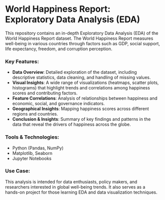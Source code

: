# World Happiness Report: Exploratory Data Analysis (EDA)

This repository contains an in-depth Exploratory Data Analysis (EDA) of the World Happiness Report dataset. The World Happiness Report measures well-being in various countries through factors such as GDP, social support, life expectancy, freedom, and corruption perception.

### Key Features:
- **Data Overview**: Detailed exploration of the dataset, including descriptive statistics, data cleaning, and handling of missing values.
- **Visual Insights**: A wide range of visualizations (heatmaps, scatter plots, histograms) that highlight trends and correlations among happiness scores and contributing factors.
- **Feature Correlations**: Analysis of relationships between happiness and economic, social, and governance indicators.
- **Geographical Insights**: Mapping happiness scores across different regions and countries.
- **Conclusion & Insights**: Summary of key findings and patterns in the data that reveal the drivers of happiness across the globe.

### Tools & Technologies:
- Python (Pandas, NumPy)
- Matplotlib, Seaborn
- Jupyter Notebooks

### Use Case:
This analysis is intended for data enthusiasts, policy makers, and researchers interested in global well-being trends. It also serves as a hands-on project for those learning EDA and data visualization techniques.
